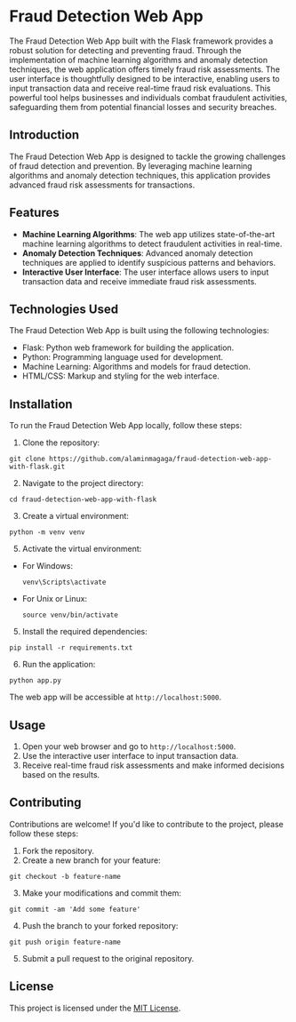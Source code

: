 # Fraud Detection Web App

The Fraud Detection Web App built with the Flask framework provides a robust solution for detecting and preventing fraud. Through the implementation of machine learning algorithms and anomaly detection techniques, the web application offers timely fraud risk assessments. The user interface is thoughtfully designed to be interactive, enabling users to input transaction data and receive real-time fraud risk evaluations. This powerful tool helps businesses and individuals combat fraudulent activities, safeguarding them from potential financial losses and security breaches.

## Introduction

The Fraud Detection Web App is designed to tackle the growing challenges of fraud detection and prevention. By leveraging machine learning algorithms and anomaly detection techniques, this application provides advanced fraud risk assessments for transactions.

## Features

- **Machine Learning Algorithms**: The web app utilizes state-of-the-art machine learning algorithms to detect fraudulent activities in real-time.
- **Anomaly Detection Techniques**: Advanced anomaly detection techniques are applied to identify suspicious patterns and behaviors.
- **Interactive User Interface**: The user interface allows users to input transaction data and receive immediate fraud risk assessments.
## Technologies Used

The Fraud Detection Web App is built using the following technologies:

- Flask: Python web framework for building the application.
- Python: Programming language used for development.
- Machine Learning: Algorithms and models for fraud detection.
- HTML/CSS: Markup and styling for the web interface.

## Installation

To run the Fraud Detection Web App locally, follow these steps:

1. Clone the repository:
 ```
 git clone https://github.com/alaminmagaga/fraud-detection-web-app-with-flask.git
  ```
2. Navigate to the project directory:
```
cd fraud-detection-web-app-with-flask
```
3. Create a virtual environment:
```
python -m venv venv
```
5. Activate the virtual environment:
- For Windows:
  ```
  venv\Scripts\activate
  ```
- For Unix or Linux:
  ```
  source venv/bin/activate
  ```
5. Install the required dependencies:
```
pip install -r requirements.txt
```
6. Run the application:
```
python app.py
```

The web app will be accessible at `http://localhost:5000`.

## Usage

1. Open your web browser and go to `http://localhost:5000`.
2. Use the interactive user interface to input transaction data.
3. Receive real-time fraud risk assessments and make informed decisions based on the results.

## Contributing

Contributions are welcome! If you'd like to contribute to the project, please follow these steps:

1. Fork the repository.
2. Create a new branch for your feature:
```
git checkout -b feature-name
```
3. Make your modifications and commit them:
```
git commit -am 'Add some feature'
```
4. Push the branch to your forked repository:
```
git push origin feature-name
```
5. Submit a pull request to the original repository.

## License

This project is licensed under the [MIT License](LICENSE).


